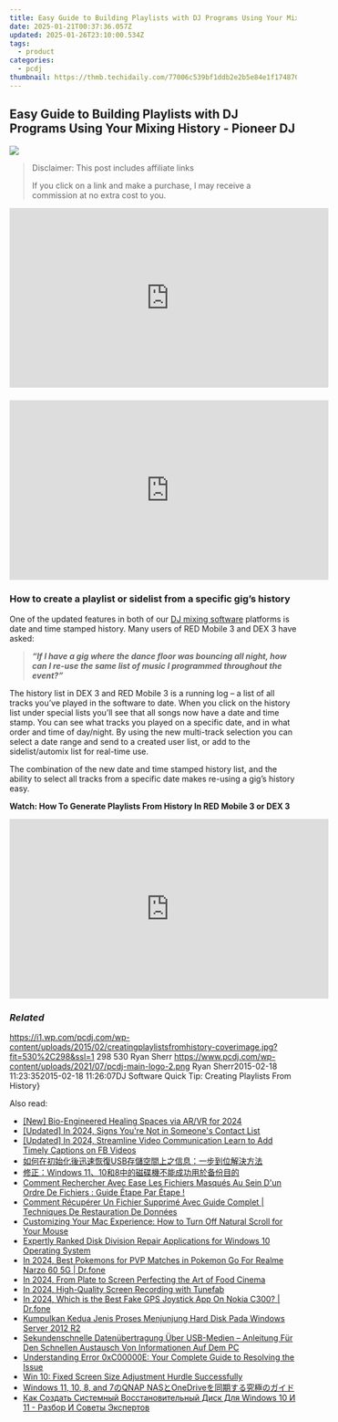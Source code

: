 ```yaml
---
title: Easy Guide to Building Playlists with DJ Programs Using Your Mixing History - Pioneer DJ
date: 2025-01-21T00:37:36.057Z
updated: 2025-01-26T23:10:00.534Z
tags:
  - product
categories:
  - pcdj
thumbnail: https://thmb.techidaily.com/77006c539bf1ddb2e2b5e84e1f174870218883325d71d7edbcfdaf185bcde8ae.jpg
---
```


## Easy Guide to Building Playlists with DJ Programs Using Your Mixing History - Pioneer DJ

[![](https://i1.wp.com/pcdj.com/wp-content/uploads/2015/02/creatingplaylistsfromhistory-coverimage.jpg?resize=530%2C298&ssl=1)](https://i1.wp.com/pcdj.com/wp-content/uploads/2015/02/creatingplaylistsfromhistory-coverimage.jpg?fit=530%2C298&ssl=1 "creatingplaylistsfromhistory-coverimage")

>  Disclaimer: This post includes affiliate links
>
>  If you click on a link and make a purchase, I may receive a commission at no extra cost to you.
>

<!-- affiliate ads begin -->
<iframe width="560" height="315" src="https://www.youtube.com/embed/LW6wNx3XAj8?si=VaIuFIIx8MM_RhUR" title="YouTube video player" frameborder="0" allow="accelerometer; autoplay; clipboard-write; encrypted-media; gyroscope; picture-in-picture; web-share" referrerpolicy="strict-origin-when-cross-origin" allowfullscreen></iframe>
<!-- affiliate ads end -->

### 

<!-- affiliate ads begin -->
<iframe width="560" height="315" src="https://www.youtube.com/embed/LlYIdWQc-jw?si=ZQ5809CbQGEar0vg" title="YouTube video player" frameborder="0" allow="accelerometer; autoplay; clipboard-write; encrypted-media; gyroscope; picture-in-picture; web-share" referrerpolicy="strict-origin-when-cross-origin" allowfullscreen></iframe>
<!-- affiliate ads end -->

### How to create a playlist or sidelist from a specific gig’s history

One of the updated features in both of our [DJ mixing software](https://tools.techidaily.com/pcdj/products/) platforms is date and time stamped history. Many users of RED Mobile 3 and DEX 3 have asked:

> _**“If I have a gig where the dance floor was bouncing all night, how can I re-use the same list of music I programmed throughout the event?”**_

The history list in DEX 3 and RED Mobile 3 is a running log – a list of all tracks you’ve played in the software to date. When you click on the history list under special lists you’ll see that all songs now have a date and time stamp. You can see what tracks you played on a specific date, and in what order and time of day/night. By using the new multi-track selection you can select a date range and send to a created user list, or add to the sidelist/automix list for real-time use.

The combination of the new date and time stamped history list, and the ability to select all tracks from a specific date makes re-using a gig’s history easy.

**Watch: How To Generate Playlists From History In RED Mobile 3 or DEX 3**

<!-- affiliate ads begin -->
<iframe width="560" height="315" src="https://www.youtube.com/embed/Vfq0vw0Spz8?si=2EAk6hW-Gb-o33_L" title="YouTube video player" frameborder="0" allow="accelerometer; autoplay; clipboard-write; encrypted-media; gyroscope; picture-in-picture; web-share" referrerpolicy="strict-origin-when-cross-origin" allowfullscreen></iframe>
<!-- affiliate ads end -->

### _Related_

https://i1.wp.com/pcdj.com/wp-content/uploads/2015/02/creatingplaylistsfromhistory-coverimage.jpg?fit=530%2C298&ssl=1 298 530 Ryan Sherr https://www.pcdj.com/wp-content/uploads/2021/07/pcdj-main-logo-2.png Ryan Sherr2015-02-18 11:23:352015-02-18 11:26:07DJ Software Quick Tip: Creating Playlists From History}

<ins class="adsbygoogle"
     style="display:block"
     data-ad-format="autorelaxed"
     data-ad-client="ca-pub-7571918770474297"
     data-ad-slot="1223367746"></ins>

<ins class="adsbygoogle"
     style="display:block"
     data-ad-client="ca-pub-7571918770474297"
     data-ad-slot="8358498916"
     data-ad-format="auto"
     data-full-width-responsive="true"></ins>

<span class="atpl-alsoreadstyle">Also read:</span>
<div><ul>
<li><a href="https://article-helps.techidaily.com/new-bio-engineered-healing-spaces-via-arvr-for-2024/"><u>[New] Bio-Engineered Healing Spaces via AR/VR for 2024</u></a></li>
<li><a href="https://snapchat-videos.techidaily.com/updated-in-2024-signs-youre-not-in-someones-contact-list/"><u>[Updated] In 2024, Signs You're Not in Someone's Contact List</u></a></li>
<li><a href="https://facebook-videos.techidaily.com/updated-in-2024-streamline-video-communication-learn-to-add-timely-captions-on-fb-videos/"><u>[Updated] In 2024, Streamline Video Communication Learn to Add Timely Captions on FB Videos</u></a></li>
<li><a href="https://win-cloud.techidaily.com/1728476899863-usb/"><u>如何在初始化後迅速恢復USB存儲空間上之信息：一步到位解決方法</u></a></li>
<li><a href="https://win-cloud.techidaily.com/1728479744113-windows-11108/"><u>修正：Windows 11、10和8中的磁碟機不能成功用於备份目的</u></a></li>
<li><a href="https://win-cloud.techidaily.com/comment-rechercher-avec-ease-les-fichiers-masques-au-sein-dun-ordre-de-fichiers-guide-etape-par-etape/"><u>Comment Rechercher Avec Ease Les Fichiers Masqués Au Sein D'un Ordre De Fichiers : Guide Étape Par Étape !</u></a></li>
<li><a href="https://win-cloud.techidaily.com/comment-recuperer-un-fichier-supprime-avec-guide-complet-techniques-de-restauration-de-donnees/"><u>Comment Récupérer Un Fichier Supprimé Avec Guide Complet | Techniques De Restauration De Données</u></a></li>
<li><a href="https://tech-haven.techidaily.com/customizing-your-mac-experience-how-to-turn-off-natural-scroll-for-your-mouse/"><u>Customizing Your Mac Experience: How to Turn Off Natural Scroll for Your Mouse</u></a></li>
<li><a href="https://win-deluxe.techidaily.com/expertly-ranked-disk-division-repair-applications-for-windows-10-operating-system/"><u>Expertly Ranked Disk Division Repair Applications for Windows 10 Operating System</u></a></li>
<li><a href="https://pokemon-go-android.techidaily.com/in-2024-best-pokemons-for-pvp-matches-in-pokemon-go-for-realme-narzo-60-5g-drfone-by-drfone-virtual-android/"><u>In 2024, Best Pokemons for PVP Matches in Pokemon Go For Realme Narzo 60 5G | Dr.fone</u></a></li>
<li><a href="https://article-files.techidaily.com/in-2024-from-plate-to-screen-perfecting-the-art-of-food-cinema/"><u>In 2024, From Plate to Screen Perfecting the Art of Food Cinema</u></a></li>
<li><a href="https://screen-recording.techidaily.com/in-2024-high-quality-screen-recording-with-tunefab/"><u>In 2024, High-Quality Screen Recording with Tunefab</u></a></li>
<li><a href="https://phone-solutions.techidaily.com/in-2024-which-is-the-best-fake-gps-joystick-app-on-nokia-c300-drfone-by-drfone-virtual-android/"><u>In 2024, Which is the Best Fake GPS Joystick App On Nokia C300? | Dr.fone</u></a></li>
<li><a href="https://win-cloud.techidaily.com/kumpulkan-kedua-jenis-proses-menjunjung-hard-disk-pada-windows-server-2012-r2/"><u>Kumpulkan Kedua Jenis Proses Menjunjung Hard Disk Pada Windows Server 2012 R2</u></a></li>
<li><a href="https://win-cloud.techidaily.com/sekundenschnelle-datenubertragung-uber-usb-medien-anleitung-fur-den-schnellen-austausch-von-informationen-auf-dem-pc/"><u>Sekundenschnelle Datenübertragung Über USB-Medien – Anleitung Für Den Schnellen Austausch Von Informationen Auf Dem PC</u></a></li>
<li><a href="https://win-cloud.techidaily.com/understanding-error-0xc00000e-your-complete-guide-to-resolving-the-issue/"><u>Understanding Error 0xC00000E: Your Complete Guide to Resolving the Issue</u></a></li>
<li><a href="https://network-issues.techidaily.com/win-10-fixed-screen-size-adjustment-hurdle-successfully/"><u>Win 10: Fixed Screen Size Adjustment Hurdle Successfully</u></a></li>
<li><a href="https://win-cloud.techidaily.com/windows-11-10-8-and-7qnap-nasonedrive/"><u>Windows 11, 10, 8, and 7のQNAP NASとOneDriveを同期する究極のガイド</u></a></li>
<li><a href="https://win-cloud.techidaily.com/kak-sozdat-sistemnyj-vosstanovitelnyj-disk-dlya-windows-10-i-11-razbor-i-sovety-ekspertov/"><u>Как Создать Системный Восстановительный Диск Для Windows 10 И 11 - Разбор И Советы Экспертов</u></a></li>
</ul></div>

